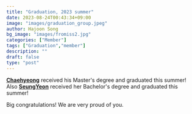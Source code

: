```yaml
---
title: "Graduation, 2023 summer"
date: 2023-08-24T00:43:34+09:00
image: "images/graduation_group.jpeg"
author: Hajoon Song
bg_image: "images/fromiss2.jpg"
categories: ["Member"]
tags: ["Graduation","member"]
description: ""
draft: false
type: "post"
---
```


**[Chaehyeong](/group/chaehyeonglee/#anchor)** received his  Master's degree and graduated this summer! Also **[SeungYeon](/group/sychoi/#anchor)** received her Bachelor's degree and graduated this summer!

Big congratulations! We are very proud of you.

<div class='image'>
<img src="/images/news/graduation_2023_3.png" class="img-responsive; width:50%;" alt="">
<img src="/images/news/graduation_2023_4.png" class="img-responsive; width:50%;" alt="">
</div>
<br>
